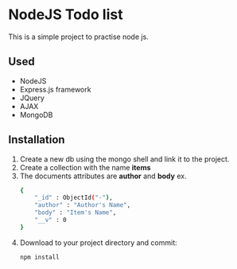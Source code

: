 # NodeJS Todo list

This is a simple project to practise node js.

## Used

- NodeJS
- Express.js framework
- JQuery
- AJAX
- MongoDB

## Installation

1. Create a new db using the mongo shell and link it to the project.
2. Create a collection with the name __items__
3. The documents attributes are __author__ and __body__
    ex. 
    ```sh
    {
        "_id" : ObjectId("-"),
        "author" : "Author's Name",
        "body" : "Item's Name",
        "__v" : 0
    }
    ```
2. Download to your project directory and commit:
	```sh
	npm install
	```

